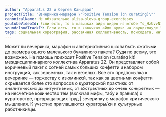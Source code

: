 ```yaml
---
author: "Apparatus 22 и Сергей Канцедал"
projectTitle: "Вечеринка-марафон \"Positive Tension (on curating)\""
canonicalName: Не обязательно alisa-oleva-group-exercieses
youtubeVideoId: Если есть, то в кавычках айди видео на ютюбе "s_HzUvvN1Ns"
soundcloudTrackId: Если есть, то в кавычках айди аудио на саундклауде "353915180"
tags: социальная хореография, рассеянная коллективность, психодата, интимные интерфейсы, аномалии коридоров, путь стоп, спортивный интерес
---
```

Может ли вечеринка, марафон и альтернативная школа быть сжатыми до размера одного маленького бумажного пакета? Судя по всему, это возможно. На помощь приходит Positive Tension (curating kit) междисциплинарного коллектива Apparatus 22. Он представляет собой коричневый пакет с сотней самых больших конфетти и набором инструкций, как серьезных, так и веселых. Все это предпосылка к вечеринке — торжеству с изюминкой, так как за цветными конфетти скрывается более сто вопросов о кураторской практике: от аналитических до интуитивных, от абстрактных до очень конкретных — на несчетное количество тем (включая мифы, табу и правила) о кураторстве, превращающих труд | вечеринку в марафон критического мышления. К участию приглашаются кураторы/ки и культурные работники/цы. 

